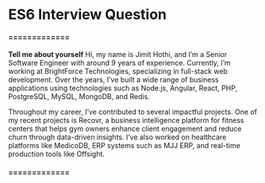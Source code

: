 
# ES6 Interview Question

#### =============

**Tell me about yourself**
Hi, my name is Jimit Hothi, and I’m a Senior Software Engineer with around 9 years of experience. Currently, I’m working at BrightForce Technologies, specializing in full-stack web development. Over the years, I’ve built a wide range of business applications using technologies such as Node.js, Angular, React, PHP, PostgreSQL, MySQL, MongoDB, and Redis.

Throughout my career, I’ve contributed to several impactful projects. One of my recent projects is Recovr, a business intelligence platform for fitness centers that helps gym owners enhance client engagement and reduce churn through data-driven insights. I’ve also worked on healthcare platforms like MedicoDB, ERP systems such as MJJ ERP, and real-time production tools like Offsight.

#### =============
